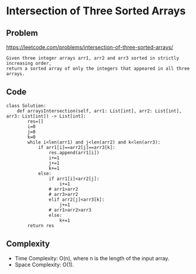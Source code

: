 #  Intersection of Three Sorted Arrays
## Problem
https://leetcode.com/problems/intersection-of-three-sorted-arrays/
```
Given three integer arrays arr1, arr2 and arr3 sorted in strictly increasing order, 
return a sorted array of only the integers that appeared in all three arrays.
```
## Code
```
class Solution:
    def arraysIntersection(self, arr1: List[int], arr2: List[int], arr3: List[int]) -> List[int]:
        res=[]
        i=0
        j=0
        k=0
        while i<len(arr1) and j<len(arr2) and k<len(arr3):
            if arr1[i]==arr2[j]==arr3[k]:
                res.append(arr1[i])
                i+=1
                j+=1
                k+=1
            else:
                if arr1[i]<arr2[j]:
                    i+=1
                # arr1>arr2
                # arr3>arr2
                elif arr2[j]<arr3[k]:
                    j+=1
                # arr1>arr2>arr3
                else:
                    k+=1
        return res
```
## Complexity
- Time Complexity: O(n), where n is the length of the input array.
- Space Complexity: O(1).
